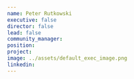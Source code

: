 ```yaml
---
name: Peter Rutkowski
executive: false
director: false
lead: false
community_manager:   
position:  
project:  
image: ../assets/default_exec_image.png
linkedin: 
---
```

